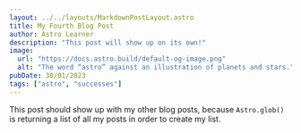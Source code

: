 ```yaml
---
layout: ../../layouts/MarkdownPostLayout.astro
title: My Fourth Blog Post
author: Astro Learner
description: "This post will show up on its own!"
image: 
  url: "https://docs.astro.build/default-og-image.png"
  alt: "The word “astro” against an illustration of planets and stars."
pubDate: 30/01/2023
tags: ["astro", "successes"]
---
```

This post should show up with my other blog posts, because `Astro.glob()` is returning a list of all my posts in order to create my list.